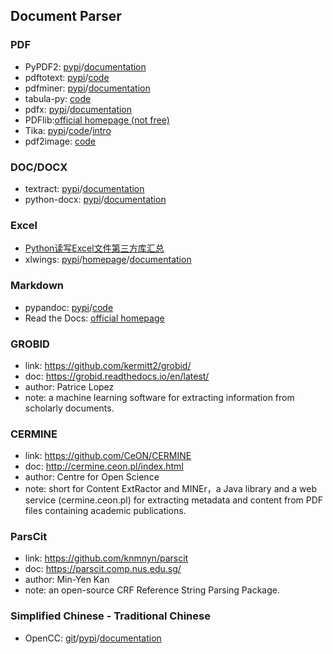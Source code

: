 ## **Document Parser**

### PDF
  * PyPDF2: [pypi](https://pypi.org/project/PyPDF2/)/[documentation](http://mstamy2.github.io/PyPDF2/)
  * pdftotext: [pypi](https://pypi.org/project/pdftotext/)/[code](https://github.com/jalan/pdftotext)
  * pdfminer: [pypi](https://pypi.org/project/pdfminer/)/[documentation](https://euske.github.io/pdfminer/index.html)
  * tabula-py: [code](https://github.com/chezou/tabula-py)
  * pdfx: [pypi](https://pypi.org/project/pdfx/1.3.0/)/[documentation](https://www.metachris.com/pdfx/)
  * PDFlib:[official homepage (not free)](https://www.pdflib.com/)
  * Tika: [pypi](https://pypi.org/project/tika/1.8.8/)/[code](https://github.com/chrismattmann/tika-python)/[intro](https://www.cnblogs.com/baiboy/p/tika.html)
  * pdf2image: [code](https://github.com/Belval/pdf2image)
  
### DOC/DOCX
  * textract: [pypi](https://pypi.org/project/textract/)/[documentation](https://textract.readthedocs.io/en/stable/)
  * python-docx: [pypi](https://pypi.org/project/python-docx/)/[documentation](https://python-docx.readthedocs.io/en/latest/#)

### Excel
  * [Python读写Excel文件第三方库汇总](https://blog.csdn.net/qq_34617032/article/details/80433939)
  * xlwings: [pypi](https://pypi.org/project/xlwings/)/[homepage](https://www.xlwings.org/)/[documentation](https://docs.xlwings.org/en/stable/index.html)

### Markdown
  * pypandoc: [pypi](https://pypi.org/project/pypandoc/#installing-pandoc-manually)/[code](https://github.com/bebraw/pypandoc)
  * Read the Docs: [official homepage ](https://readthedocs.org/)

### GROBID
  * link: https://github.com/kermitt2/grobid/
  * doc: https://grobid.readthedocs.io/en/latest/
  * author: Patrice Lopez
  * note: a machine learning software for extracting information from scholarly documents.
  
### CERMINE
  * link: https://github.com/CeON/CERMINE
  * doc: http://cermine.ceon.pl/index.html
  * author: Centre for Open Science
  * note: short for Content ExtRactor and MINEr，a Java library and a web service (cermine.ceon.pl) for extracting metadata and content from PDF files containing academic publications. 

### ParsCit
  * link: https://github.com/knmnyn/parscit
  * doc: https://parscit.comp.nus.edu.sg/
  * author: Min-Yen Kan
  * note: an open-source CRF Reference String Parsing Package. 

### Simplified Chinese - Traditional Chinese
  * OpenCC: [git](https://github.com/BYVoid/OpenCC)/[pypi](https://pypi.org/project/opencc-python/)/[documentation](https://bitbucket.org/victorlin/opencc_python)
